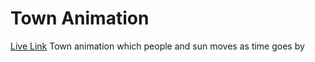 # Town Animation

[Live Link](https://1005hoon.github.io/town_animation/)
Town animation which people and sun moves as time goes by

